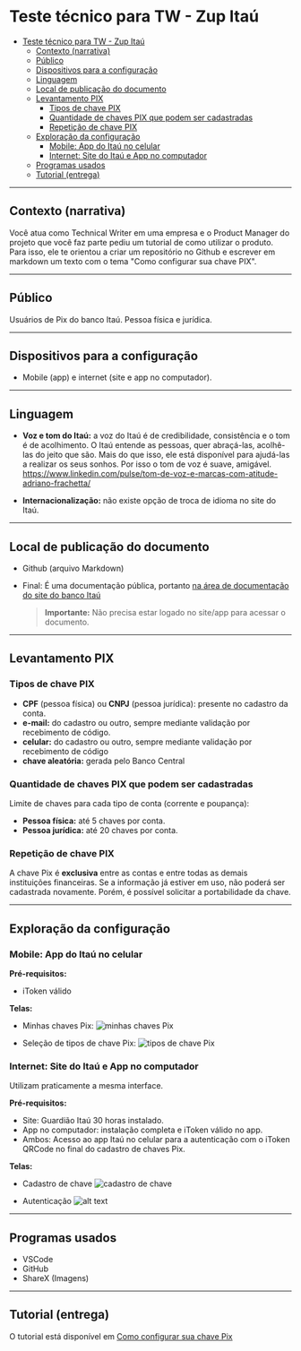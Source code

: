 # Teste técnico para TW - Zup Itaú

- [Teste técnico para TW - Zup Itaú](#teste-técnico-para-tw---zup-itaú)
  - [Contexto (narrativa)](#contexto-narrativa)
  - [Público](#público)
  - [Dispositivos para a configuração](#dispositivos-para-a-configuração)
  - [Linguagem](#linguagem)
  - [Local de publicação do documento](#local-de-publicação-do-documento)
  - [Levantamento PIX](#levantamento-pix)
    - [Tipos de chave PIX](#tipos-de-chave-pix)
    - [Quantidade de chaves PIX que podem ser cadastradas](#quantidade-de-chaves-pix-que-podem-ser-cadastradas)
    - [Repetição de chave PIX](#repetição-de-chave-pix)
  - [Exploração da configuração](#exploração-da-configuração)
    - [Mobile: App do Itaú no celular](#mobile-app-do-itaú-no-celular)
    - [Internet: Site do Itaú e App no computador](#internet-site-do-itaú-e-app-no-computador)
  - [Programas usados](#programas-usados)
  - [Tutorial (entrega)](#tutorial-entrega)

---

## Contexto (narrativa)

 Você atua como Technical Writer em uma empresa e o Product Manager do projeto que você faz parte pediu um tutorial de como utilizar o produto. Para isso, ele te orientou a criar um repositório no Github e escrever em markdown um texto com o tema "Como
 configurar sua chave PIX".

---

## Público

Usuários de Pix do banco Itaú. Pessoa física e jurídica.

---

## Dispositivos para a configuração

- Mobile (app) e internet (site e app no computador).

---

## Linguagem

- **Voz e tom do Itaú:** a voz do Itaú é de credibilidade, consistência e o tom é de acolhimento. O Itaú entende as pessoas, quer abraçá-las, acolhê-las do jeito que são. Mais do que isso, ele está disponível para ajudá-las a realizar os seus sonhos. Por isso o tom de voz é suave, amigável. <https://www.linkedin.com/pulse/tom-de-voz-e-marcas-com-atitude-adriano-frachetta/>
  
- **Internacionalização:** não existe opção de troca de idioma no site do Itaú.

---

## Local de publicação do documento

- Github (arquivo Markdown)
- Final: É uma documentação pública, portanto [na área de documentação do site do banco Itaú](https://www.itau.com.br/atendimento-itau/para-voce)
  
  > **Importante:** Não precisa estar logado no site/app para acessar o documento.

---

## Levantamento PIX

### Tipos de chave PIX

- **CPF** (pessoa física) ou **CNPJ** (pessoa jurídica): presente no cadastro da conta.
- **e-mail:** do cadastro ou outro, sempre mediante validação por recebimento de código.
- **celular:** do cadastro ou outro, sempre mediante validação por recebimento de código
- **chave aleatória:** gerada pelo Banco Central

### Quantidade de chaves PIX que podem ser cadastradas

Limite de chaves para cada tipo de conta (corrente e poupança):

- **Pessoa física:** até 5 chaves por conta.
- **Pessoa jurídica:** até 20 chaves por conta.

### Repetição de chave PIX

A chave Pix é **exclusiva** entre as contas e entre todas as demais instituições financeiras. Se a informação já estiver em uso, não poderá ser cadastrada novamente. Porém, é possível solicitar a portabilidade da chave.

---

## Exploração da configuração

### Mobile: App do Itaú no celular

**Pré-requisitos:**

- iToken válido

**Telas:**

- Minhas chaves Pix:
  ![minhas chaves Pix](image/mobile-cadastrar-chave-pix.jpg)

- Seleção de tipos de chave Pix:
  ![tipos de chave Pix](image/mobile-cadastrar-chave-pix-tipos.jpg)

### Internet: Site do Itaú e App no computador

Utilizam praticamente a mesma interface.

**Pré-requisitos:**

- Site: Guardião Itaú 30 horas instalado.
- App no computador: instalação completa e iToken válido no app.
- Ambos: Acesso ao app Itaú no celular para a autenticação com o iToken QRCode no final do cadastro de chaves Pix.

**Telas:**

- Cadastro de chave
  ![cadastro de chave](image/site-cadastro-chave-pix-dados.png)

- Autenticação
  ![alt text](image/site-cadastro-chave-pix-autenticacao.png)

---

## Programas usados

- VSCode
- GitHub
- ShareX (Imagens)

---

## Tutorial (entrega)

O tutorial está disponível em [Como configurar sua chave Pix](configurar-pix/configurar-chave-pix.md)